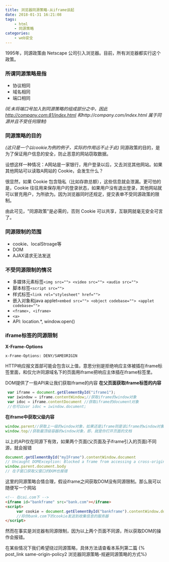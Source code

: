 ```yaml
---
title: 浏览器同源策略-从iframe谈起
date: 2018-01-31 16:21:08
tags:
    - html
    - 同源策略
categories:
    - web安全
---
```

1995年，同源政策由 Netscape 公司引入浏览器。目前，所有浏览器都实行这个政策。
<!--more-->
### 所谓同源策略是指
- 协议相同
- 域名相同
- 端口相同

*(IE未将端口号加入到同源策略的组成部分之中，因此 http://company.com:81/index.html 和http://company.com/index.html  属于同源并且不受任何限制)*

### 同源策略的目的
*(这只是一个以cookie为例的例子，实际的作用远不止于此)*
同源政策的目的，是为了保证用户信息的安全，防止恶意的网站窃取数据。

设想这样一种情况：A网站是一家银行，用户登录以后，又去浏览其他网站。如果其他网站可以读取A网站的 Cookie，会发生什么？

很显然，如果 Cookie 包含隐私（比如存款总额），这些信息就会泄漏。更可怕的是，Cookie 往往用来保存用户的登录状态，如果用户没有退出登录，其他网站就可以冒充用户，为所欲为。因为浏览器同时还规定，提交表单不受同源政策的限制。

由此可见，"同源政策"是必需的，否则 Cookie 可以共享，互联网就毫无安全可言了。

### 同源限制的范围
- cookie、localStroage等
- DOM
- AJAX请求无法发送

### 不受同源限制的情况
- 多媒体元素标签`<img src=""> <video src=""> <audio src="">`
- 脚本标签`<script src="">`
- 样式标签`<link rel="stylesheet" href="">`
- 嵌入对象和java applet`<embed src=""> <object codebase=""> <applet codebase="">`
- `<frame>, <iframe>`
- `<a>`
- API: location.*, window.open()

### iframe标签的同源限制

**X-Frame-Options**
```
x-Frame-Options: DENY/SAMEORIGIN
```
HTTP响应报文首部可能会包含以上值，意思分别是拒绝响应主体被插在iframe标签里面，和仅允许同源域名下的页面用iframe把响应主体插在iframe标签里。

DOM提供了一些API来让我们获取iframe的内容
**在父页面获取iframe标签的内容**
```js
 var iframe = document.getElementById("iframe1");
 var iwindow = iframe.contentWindow;//获取iframe的window对象
 var idoc = iframe.contentDocument //获取iframe的document对象
 //也可以var idoc = iwindow.document;
```
**在iframe中获取父级内容**
```js
window.parent//获取上一级的window对象，如果还是iframe则是该iframe的window对象
window.top//获取最顶级容器的window对象，即，就是你打开页面的文档
```
以上的API仅在同源下有效，如果两个页面(父页面及子iframe引入的页面)不同源，就会报错
```js
document.getElementById("myIFrame").contentWindow.document
// Uncaught DOMException: Blocked a frame from accessing a cross-origin frame.
window.parent.document.body
// 在子窗口获取父窗口的DOM也报错
```
这里的同源策略合情合理，假设iframe之间获取DOM没有同源限制。那么我可以随便写一个网站
```html
<!-- 在cai.com下 -->
<iframe id="bankframe" src="bank.com"></iframe>
<script>
     var cookie = document.getElementById("bankframe").contentWindow.document.cookie
     //将你bank.com下的cookie发送到收集信息的服务器
</script>
```
然而在事实是浏览器有同源限制，因为以上两个页面不同源，所以获取DOM的操作会报错。

在某些情况下我们希望绕过同源策略，具体方法请查看本系列第二篇
{% post_link same-origin-policy2 浏览器同源策略-规避同源策略的方式%}
